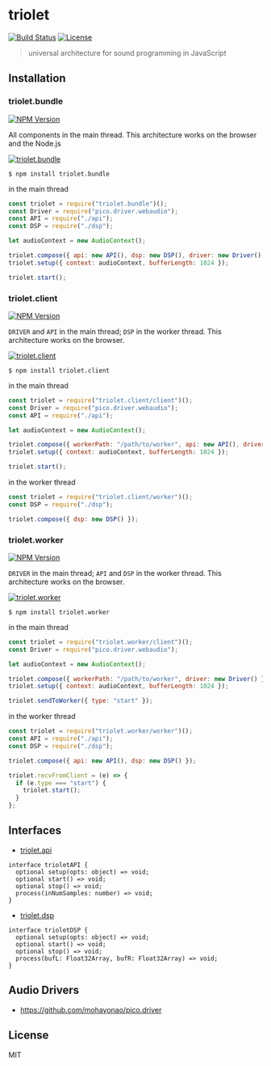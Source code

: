 # triolet
[![Build Status](http://img.shields.io/travis/mohayonao/triolet.svg?style=flat-square)](https://travis-ci.org/mohayonao/triolet)
[![License](http://img.shields.io/badge/license-MIT-brightgreen.svg?style=flat-square)](http://mohayonao.mit-license.org/)

> universal architecture for sound programming in JavaScript

## Installation

### triolet.bundle
[![NPM Version](http://img.shields.io/npm/v/triolet.bundle.svg?style=flat-square)](https://www.npmjs.org/package/triolet.bundle)

All components in the main thread. This architecture works on the browser and the Node.js

[![triolet.bundle](https://raw.githubusercontent.com/wiki/mohayonao/triolet/images/triolet.bundle.png)](https://github.com/mohayonao/triolet/tree/master/triolet.bundle)

```
$ npm install triolet.bundle
```

in the main thread

```js
const triolet = require("triolet.bundle")();
const Driver = require("pico.driver.webaudio");
const API = require("./api");
const DSP = require("./dsp");

let audioContext = new AudioContext();

triolet.compose({ api: new API(), dsp: new DSP(), driver: new Driver() });
triolet.setup({ context: audioContext, bufferLength: 1024 });

triolet.start();
```

### triolet.client
[![NPM Version](http://img.shields.io/npm/v/triolet.client.svg?style=flat-square)](https://www.npmjs.org/package/triolet.client)

`DRIVER` and `API` in the main thread; `DSP` in the worker thread. This architecture works on the browser.

[![triolet.client](https://raw.githubusercontent.com/wiki/mohayonao/triolet/images/triolet.client.png)](https://github.com/mohayonao/triolet/tree/master/triolet.client)

```
$ npm install triolet.client
```

in the main thread

```js
const triolet = require("triolet.client/client")();
const Driver = require("pico.driver.webaudio");
const API = require("./api");

let audioContext = new AudioContext();

triolet.compose({ workerPath: "/path/to/worker", api: new API(), driver: new Driver() });
triolet.setup({ context: audioContext, bufferLength: 1024 });

triolet.start();
```

in the worker thread

```js
const triolet = require("triolet.client/worker")();
const DSP = require("./dsp");

triolet.compose({ dsp: new DSP() });
```

### triolet.worker
[![NPM Version](http://img.shields.io/npm/v/triolet.worker.svg?style=flat-square)](https://www.npmjs.org/package/triolet.worker)

`DRIVER` in the main thread; `API` and `DSP` in the worker thread. This architecture works on the browser.

[![triolet.worker](https://raw.githubusercontent.com/wiki/mohayonao/triolet/images/triolet.worker.png)](https://github.com/mohayonao/triolet/tree/master/triolet.worker)

```
$ npm install triolet.worker
```

in the main thread

```js
const triolet = require("triolet.worker/client")();
const Driver = require("pico.driver.webaudio");

let audioContext = new AudioContext();

triolet.compose({ workerPath: "/path/to/worker", driver: new Driver() });
triolet.setup({ context: audioContext, bufferLength: 1024 });

triolet.sendToWorker({ type: "start" });
```

in the worker thread

```js
const triolet = require("triolet.worker/worker")();
const API = require("./api");
const DSP = require("./dsp");

triolet.compose({ api: new API(), dsp: new DSP() });

triolet.recvFromClient = (e) => {
  if (e.type === "start") {
    triolet.start();
  }
};
```

## Interfaces

- [triolet.api](https://github.com/mohayonao/triolet/tree/master/triolet.api)

```
interface trioletAPI {
  optional setup(opts: object) => void;
  optional start() => void;
  optional stop() => void;
  process(inNumSamples: number) => void;
}
```

- [triolet.dsp](https://github.com/mohayonao/triolet/tree/master/triolet.dsp)

```
interface trioletDSP {
  optional setup(opts: object) => void;
  optional start() => void;
  optional stop() => void;
  process(bufL: Float32Array, bufR: Float32Array) => void;
}
```

## Audio Drivers

- https://github.com/mohayonao/pico.driver

## License

MIT
